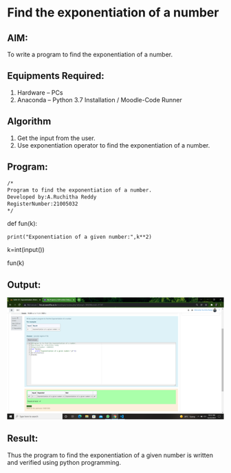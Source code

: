 # Find the exponentiation of a number

## AIM:
To write a program to find the exponentiation of a number.

## Equipments Required:
1. Hardware – PCs
2. Anaconda – Python 3.7 Installation / Moodle-Code Runner

## Algorithm
1. Get the input from the user.
2. Use exponentiation operator to find the exponentiation of a number.

## Program:
```
/*
Program to find the exponentiation of a number.
Developed by:A.Ruchitha Reddy 
RegisterNumber:21005032 
*/
```
def fun(k):

    print("Exponentiation of a given number:",k**2)

k=int(input())

fun(k)


## Output:
![exponentiation of a number](https://github.com/RuchithaReddy28/EXPONENTIATION/blob/main/Screenshot%20(35).png?raw=true)


## Result:
Thus the program to find the exponentiation of a given number is written and verified using python programming.
